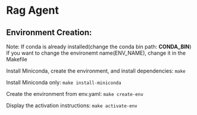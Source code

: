 Rag Agent
=========


Environment Creation:
---------------------
Note: 
    If conda is already installed(change the conda bin path: **CONDA_BIN**)
    If you want to change the environemt name(ENV_NAME), change it in the Makefile

Install Miniconda, create the environment, and install dependencies:
    ``make``

Install Miniconda only:
    ``make install-miniconda``

Create the environment from env.yaml:
    ``make create-env``

Display the activation instructions:
    ``make activate-env``

